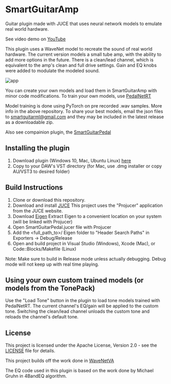 # SmartGuitarAmp

Guitar plugin made with JUCE that uses neural network models to emulate real world hardware.

See video demo on [YouTube](https://www.youtube.com/watch?v=M_rEZaOYFac)

This plugin uses a WaveNet model to recreate the sound of real world hardware. The current version
models a small tube amp, with the ability to add more options in the future. There is a clean/lead channel, 
which is equivalent to the amp's clean and full drive settings. Gain and EQ knobs were added to 
modulate the modeled sound.

![app](https://github.com/keyth72/SmartGuitarAmp/blob/master/resources/amp_pic.png)

You can create your own models and load them in SmartGuitarAmp with minor code modifications.
To train your own models, use [PedalNetRT](https://github.com/GuitarML/PedalNetRT)

Model training is done using PyTorch on pre recorded .wav samples. More info in the above repository.
To share your best models, email the json files to smartguitarml@gmail.com and they may be included 
in the latest release as a downloadable zip.

Also see compainion plugin, the [SmartGuitarPedal](https://github.com/GuitarML/SmartGuitarPedal)

## Installing the plugin

1. Download plugin (Windows 10, Mac, Ubuntu Linux) [here](https://github.com/keyth72/SmartGuitarAmp/releases)
2. Copy to your DAW's VST directory (for Mac, use .dmg installer or copy AU/VST3 to desired folder)

## Build Instructions

1. Clone or download this repository.
2. Download and install [JUCE](https://juce.com/) This project uses the "Projucer" application from the JUCE website. 
3. Download [Eigen](http://eigen.tuxfamily.org)
   Extract Eigen to a convenient location on your system (will be linked with Projucer)
4. Open SmartGuitarPedal.jucer file with Projucer
5. Add the <full_path_to>/ Eigen folder to "Header Search Paths" in Exporters -> Debug/Release
6. Open and build project in Visual Studio (Windows), Xcode (Mac), or Code::Blocks/Makefile (Linux)

Note: Make sure to build in Release mode unless actually debugging. Debug mode will not keep up with real time playing.

## Using your own custom trained models (or models from the TonePack)

Use the "Load Tone" button in the plugin to load tone models trained with PedalNetRT.  The current channel's 
EQ/gain will be applied to the custom tone.  Switching the clean/lead channel unloads the custom tone and 
reloads the channel's default tone.

## License
This project is licensed under the Apache License, Version 2.0 - see the [LICENSE](LICENSE) file for details.

This project builds off the work done in [WaveNetVA](https://github.com/damskaggep/WaveNetVA)

The EQ code used in this plugin is based on the work done by Michael Gruhn in 4BandEQ algorithm.
